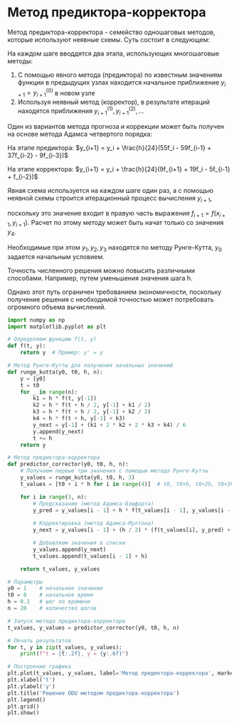 # Метод предиктора-корректора

Метод предиктора-корректора - семейство одношаговых методов, которые используют неявные схемы. Суть состоит в следующем:

На каждом шаге вводдятся два этапа, использующих многошаговые методы:

1. С помощью явного метода (предиктора) по известным значениям функции в предыдущих узлах находится начальное приближение $y_{i+1} = y^{(0)}_{i+1}$ в новом узле
2. Используя неявный метод (корректор), в результате итераций находятся приближения $y^{(1)}_{i+1}, y^{(2)}_{i+1}, ...$

Один из вариантов метода прогноза и коррекции может быть получен на основе метода Адамса четвертого порядка:

На этапе предиктора: $y_{i+1} = y_i + \frac{h}{24}(55f_i - 59f_{i-1} + 37f_{i-2} - 9f_{i-3})$

На этапе корректора: $y_{i+1} = y_i + \frac{h}{24}(9f_{i+1} + 19f_i - 5f_{i-1} + f_{i-2})$

Явная схема используется на каждом шаге один раз, а с помощью неявной схемы строится итерационный процесс вычисления $y_{i+1}$,

поскольку это значение входит в правую часть выражения $f_{i+1} = f(x_{i+1}, y_{i+1})$. Расчет по этому методу может быть начат только со значения $y_4$.

Необходимые при этом $y_1, y_2, y_3$ находятся по методу Рунге-Кутта, $y_0$ задается начальным условием.

Точность численного решения можно повысить различными способами. Например, путем уменьшения значения шага h.

Однако этот путь ограничен требованием экономичности, поскольку получение решения с необходимой точностью может потребовать огромного объема вычислений.


```python
import numpy as np
import matplotlib.pyplot as plt

# Определяем функцию f(t, y)
def f(t, y):
    return y  # Пример: y' = y

# Метод Рунге-Кутты для получения начальных значений
def runge_kutta(y0, t0, h, n):
    y = [y0]
    t = t0
    for _ in range(n):
        k1 = h * f(t, y[-1])
        k2 = h * f(t + h / 2, y[-1] + k1 / 2)
        k3 = h * f(t + h / 2, y[-1] + k2 / 2)
        k4 = h * f(t + h, y[-1] + k3)
        y_next = y[-1] + (k1 + 2 * k2 + 2 * k3 + k4) / 6
        y.append(y_next)
        t += h
    return y

# Метод предиктора-корректора
def predictor_corrector(y0, t0, h, n):
    # Получаем первые три значения с помощью метода Рунге-Кутты
    y_values = runge_kutta(y0, t0, h, 3)
    t_values = [t0 + i * h for i in range(4)]  # t0, t0+h, t0+2h, t0+3h

    for i in range(3, n):
        # Предсказание (метод Адамса-Бэшфорта)
        y_pred = y_values[i - 1] + h * f(t_values[i - 1], y_values[i - 1])
        
        # Корректировка (метод Адамса-Мултона)
        y_next = y_values[i - 1] + (h / 2) * (f(t_values[i], y_pred) + f(t_values[i - 1], y_values[i - 1]))

        # Добавляем значения в списки
        y_values.append(y_next)
        t_values.append(t_values[i - 1] + h)

    return t_values, y_values

# Параметры
y0 = 1    # начальное значение
t0 = 0    # начальное время
h = 0.1   # шаг по времени
n = 20    # количество шагов

# Запуск метода предиктора-корректора
t_values, y_values = predictor_corrector(y0, t0, h, n)

# Печать результатов
for t, y in zip(t_values, y_values):
    print(f"t = {t:.2f}, y = {y:.6f}")

# Построение графика
plt.plot(t_values, y_values, label='Метод предиктора-корректора', marker='o')
plt.xlabel('t')
plt.ylabel('y')
plt.title('Решение ODU методом предиктора-корректора')
plt.legend()
plt.grid()
plt.show()
```